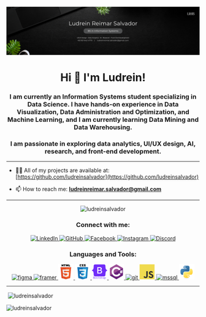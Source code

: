 ![github-readme.png](https://github.com/ludreinsalvador/ludreinsalvador/blob/main/github-readme.png)

<h1 align="center">Hi 👋 I'm Ludrein!</h1>

<h3 align="center">I am currently an Information Systems student specializing in Data Science. I have hands-on experience in Data Visualization, Data Administration and Optimization, and Machine Learning, and I am currently learning Data Mining and Data Warehousing.</h3>
<h3 align="center">I am passionate in exploring data analytics, UI/UX design, AI, research, and front-end development.</h3>

---

- 👨‍💻 All of my projects are available at: [https://github.com/ludreinsalvador](https://github.com/ludreinsalvador)

- 📫 How to reach me: **ludreinreimar.salvador@gmail.com**

---
<p align="center"> <img src="https://komarev.com/ghpvc/?username=ludreinsalvador&label=Profile%20views&color=0e75b6&style=flat" alt="ludreinsalvador" /> </p>
<h3 align="center">Connect with me:</h3>
<p align="center">
  <a href="https://www.linkedin.com/in/ludrein-salvador/" target="_blank">
    <img src="https://img.shields.io/badge/LinkedIn-blue?logo=linkedin&logoColor=white" alt="LinkedIn"/>
  </a>
  <a href="https://github.com/ludreinsalvador" target="_blank">
    <img src="https://img.shields.io/badge/GitHub-181717?logo=github&logoColor=white" alt="GitHub"/>
  </a>
  <a href="https://www.facebook.com/ludreinsalvador/" target="_blank">
    <img src="https://img.shields.io/badge/Facebook-1877F2?logo=facebook&logoColor=white" alt="Facebook"/>
  </a>
  <a href="https://www.instagram.com/truethe.rein/" target="_blank">
    <img src="https://img.shields.io/badge/Instagram-E4405F?logo=instagram&logoColor=white" alt="Instagram"/>
  </a>
  <a href="https://discord.com/channels/@me" target="_blank">
    <img src="https://img.shields.io/badge/Discord-5865F2?logo=discord&logoColor=white" alt="Discord"/>
  </a>
</p>

<h3 align="center">Languages and Tools:</h3>
<p align="center"> 
    <a href="https://www.figma.com/" target="_blank" rel="noreferrer"> 
    <img src="https://www.vectorlogo.zone/logos/figma/figma-icon.svg" alt="figma" width="40" height="40"/> 
  </a> 
  <a href="https://www.framer.com/" target="_blank" rel="noreferrer"> 
    <img src="https://www.vectorlogo.zone/logos/framer/framer-icon.svg" alt="framer" width="40" height="40"/> 
  </a>
    <a href="https://www.w3.org/html/" target="_blank" rel="noreferrer"> 
    <img src="https://raw.githubusercontent.com/devicons/devicon/master/icons/html5/html5-original-wordmark.svg" alt="html5" width="40" height="40"/> 
  </a> 
  <a href="https://www.w3schools.com/css/" target="_blank" rel="noreferrer"> 
    <img src="https://raw.githubusercontent.com/devicons/devicon/master/icons/css3/css3-original-wordmark.svg" alt="css3" width="40" height="40"/> 
  </a> 
  <a href="https://getbootstrap.com" target="_blank" rel="noreferrer"> 
    <img src="https://raw.githubusercontent.com/devicons/devicon/master/icons/bootstrap/bootstrap-plain-wordmark.svg" alt="bootstrap" width="40" height="40"/> 
  </a> 
  <a href="https://www.w3schools.com/cs/" target="_blank" rel="noreferrer"> 
    <img src="https://raw.githubusercontent.com/devicons/devicon/master/icons/csharp/csharp-original.svg" alt="csharp" width="40" height="40"/> 
  </a>
  <a href="https://git-scm.com/" target="_blank" rel="noreferrer"> 
    <img src="https://www.vectorlogo.zone/logos/git-scm/git-scm-icon.svg" alt="git" width="40" height="40"/> 
  </a> 
  <a href="https://developer.mozilla.org/en-US/docs/Web/JavaScript" target="_blank" rel="noreferrer"> 
    <img src="https://raw.githubusercontent.com/devicons/devicon/master/icons/javascript/javascript-original.svg" alt="javascript" width="40" height="40"/> 
  </a> 
  <a href="https://www.microsoft.com/en-us/sql-server" target="_blank" rel="noreferrer"> 
    <img src="https://www.svgrepo.com/show/303229/microsoft-sql-server-logo.svg" alt="mssql" width="40" height="40"/> 
  </a> 
  <a href="https://www.python.org" target="_blank" rel="noreferrer"> 
    <img src="https://raw.githubusercontent.com/devicons/devicon/master/icons/python/python-original.svg" alt="python" width="40" height="40"/> 
  </a> 
</p>

---

<p>&nbsp;<img align="center" src="https://github-readme-stats.vercel.app/api?username=ludreinsalvador&show_icons=true&locale=en" alt="ludreinsalvador" /></p>

<p><img align="center" src="https://github-readme-streak-stats.herokuapp.com/?user=ludreinsalvador&" alt="ludreinsalvador" /></p>
